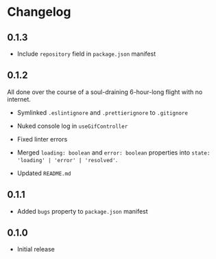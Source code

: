 # Changelog

## 0.1.3

- Include `repository` field in `package.json` manifest

## 0.1.2

All done over the course of a soul-draining 6-hour-long flight with no internet.

- Symlinked `.eslintignore` and `.prettierignore` to `.gitignore`

- Nuked console log in `useGifController`

- Fixed linter errors

- Merged `loading: boolean` and `error: boolean` properties into `state: 'loading' | 'error' | 'resolved'`.

- Updated `README.md`

## 0.1.1

- Added `bugs` property to `package.json` manifest

## 0.1.0

- Initial release
